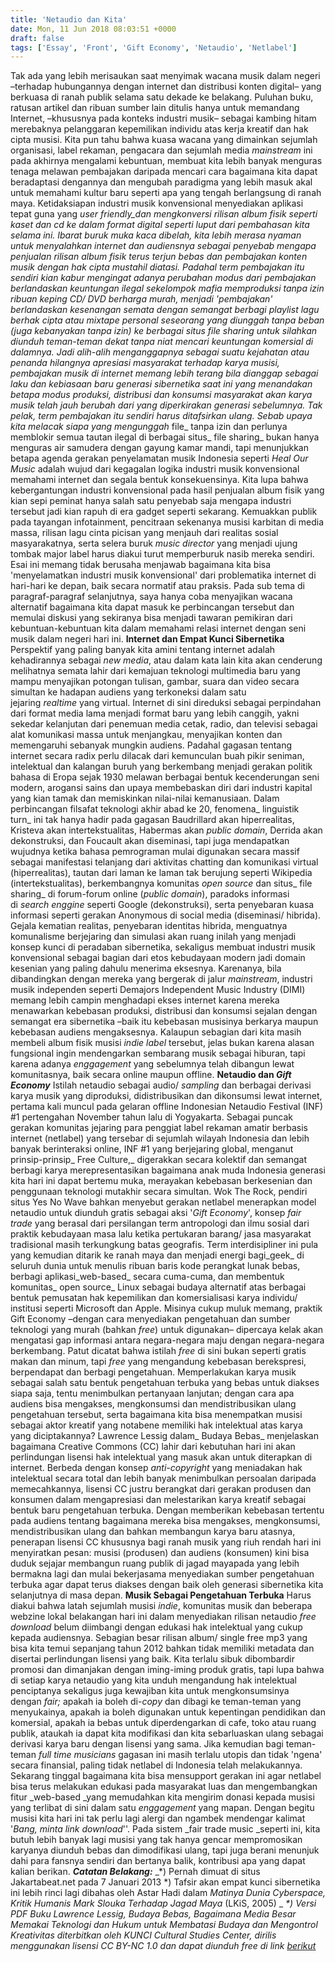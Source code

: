 ```yaml
---
title: 'Netaudio dan Kita'
date: Mon, 11 Jun 2018 08:03:51 +0000
draft: false
tags: ['Essay', 'Front', 'Gift Economy', 'Netaudio', 'Netlabel']
---
```


Tak ada yang lebih merisaukan saat menyimak wacana musik dalam negeri –terhadap hubungannya dengan internet dan distribusi konten digital– yang berkuasa di ranah publik selama satu dekade ke belakang. Puluhan buku, ratusan artikel dan ribuan sumber lain ditulis hanya untuk memandang Internet, –khususnya pada konteks industri musik– sebagai kambing hitam merebaknya pelanggaran kepemilikan individu atas kerja kreatif dan hak cipta musisi. Kita pun tahu bahwa kuasa wacana yang dimainkan sejumlah organisasi, label rekaman, pengacara dan sejumlah media _mainstream_ ini pada akhirnya mengalami kebuntuan, membuat kita lebih banyak menguras tenaga melawan pembajakan daripada mencari cara bagaimana kita dapat beradaptasi dengannya dan mengubah paradigma yang lebih masuk akal untuk memahami kultur baru seperti apa yang tengah berlangsung di ranah maya. Ketidaksiapan industri musik konvensional menyediakan aplikasi tepat guna yang _user friendly_dan mengkonversi rilisan album fisik seperti kaset dan cd ke dalam format digital seperti luput dari pembahasan kita selama ini. Ibarat buruk muka kaca dibelah, kita lebih merasa nyaman untuk menyalahkan internet dan audiensnya sebagai penyebab mengapa penjualan rilisan album fisik terus terjun bebas dan pembajakan konten musik dengan hak cipta mustahil diatasi. Padahal term pembajakan itu sendiri kian kabur mengingat adanya perubahan modus dari pembajakan berlandaskan keuntungan ilegal sekelompok mafia memproduksi tanpa izin ribuan keping CD/ DVD berharga murah, menjadi 'pembajakan' berlandaskan kesenangan semata dengan semangat berbagi playlist lagu berhak cipta atau _mixtape_ personal seseorang yang diunggah tanpa beban (juga kebanyakan tanpa izin) ke berbagai situs _file sharing_ untuk silahkan diunduh teman-teman dekat tanpa niat mencari keuntungan komersial di dalamnya. Jadi alih-alih menganggapnya sebagai suatu kejahatan atau penanda hilangnya apresiasi masyarakat terhadap karya musisi, pembajakan musik di internet memang lebih terang bila dianggap sebagai laku dan kebiasaan baru generasi sibernetika saat ini yang menandakan betapa modus produksi, distribusi dan konsumsi masyarakat akan karya musik telah jauh berubah dari yang diperkirakan generasi sebelumnya. Tak pelak, term pembajakan itu sendiri harus ditafsirkan ulang. Sebab upaya kita melacak siapa yang mengunggah_ file_ tanpa izin dan perlunya memblokir semua tautan ilegal di berbagai situs_ file sharing_ bukan hanya menguras air samudera dengan gayung kamar mandi, tapi menunjukkan betapa agenda gerakan penyelamatan musik Indonesia seperti _Heal Our Music_ adalah wujud dari kegagalan logika industri musik konvensional memahami internet dan segala bentuk konsekuensinya. Kita lupa bahwa kebergantungan industri konvensional pada hasil penjualan album fisik yang kian sepi peminat hanya salah satu penyebab saja mengapa industri tersebut jadi kian rapuh di era gadget seperti sekarang. Kemuakkan publik pada tayangan infotainment, pencitraan sekenanya musisi karbitan di media massa, rilisan lagu cinta picisan yang menjauh dari realitas sosial masyarakatnya, serta selera buruk _music director_ yang menjadi ujung tombak major label harus diakui turut memperburuk nasib mereka sendiri. Esai ini memang tidak berusaha menjawab bagaimana kita bisa 'menyelamatkan industri musik konvensional' dari problematika internet di hari-hari ke depan, baik secara normatif atau praksis. Pada sub tema di paragraf-paragraf selanjutnya, saya hanya coba menyajikan wacana alternatif bagaimana kita dapat masuk ke perbincangan tersebut dan memulai diskusi yang sekiranya bisa menjadi tawaran pemikiran dari kebuntuan-kebuntuan kita dalam memahami relasi internet dengan seni musik dalam negeri hari ini. **Internet dan Empat Kunci Sibernetika** Perspektif yang paling banyak kita amini tentang internet adalah kehadirannya sebagai _new media_, atau dalam kata lain kita akan cenderung melihatnya semata lahir dari kemajuan teknologi multimedia baru yang mampu menyajikan potongan tulisan, gambar, suara dan video secara simultan ke hadapan audiens yang terkoneksi dalam satu jejaring _realtime_ yang virtual. Internet di sini direduksi sebagai perpindahan dari format media lama menjadi format baru yang lebih canggih, yakni sekedar kelanjutan dari penemuan media cetak, radio, dan televisi sebagai alat komunikasi massa untuk menjangkau, menyajikan konten dan memengaruhi sebanyak mungkin audiens. Padahal gagasan tentang internet secara radix perlu dilacak dari kemunculan buah pikir seniman, intelektual dan kalangan buruh yang berkembang menjadi gerakan politik bahasa di Eropa sejak 1930 melawan berbagai bentuk kecenderungan seni modern, arogansi sains dan upaya membebaskan diri dari industri kapital yang kian tamak dan memiskinkan nilai-nilai kemanusiaan. Dalam perbincangan filsafat teknologi akhir abad ke 20, fenomena_ linguistik turn_ ini tak hanya hadir pada gagasan Baudrillard akan hiperrealitas, Kristeva akan intertekstualitas, Habermas akan _public domain_, Derrida akan dekonstruksi, dan Foucault akan diseminasi, tapi juga mendapatkan wujudnya ketika bahasa pemrograman mulai digunakan secara massif sebagai manifestasi telanjang dari aktivitas chatting dan komunikasi virtual (hiperrealitas), tautan dari laman ke laman tak berujung seperti Wikipedia (intertekstualitas), berkembangnya komunitas _open source_ dan situs_ file sharing_ di forum-forum online (_public domain_), paradoks informasi di _search enggine_ seperti Google (dekonstruksi), serta penyebaran kuasa informasi seperti gerakan Anonymous di social media (diseminasi/ hibrida). Gejala kematian realitas, penyebaran identitas hibrida, menguatnya komunalisme berjejaring dan simulasi akan ruang inilah yang menjadi konsep kunci di peradaban sibernetika, sekaligus membuat industri musik konvensional sebagai bagian dari etos kebudayaan modern jadi domain kesenian yang paling dahulu menerima eksesnya. Karenanya, bila dibandingkan dengan mereka yang bergerak di jalur _mainstream_, industri musik independen seperti Demajors Independent Music Industry (DIMI) memang lebih campin menghadapi ekses internet karena mereka menawarkan kebebasan produksi, distribusi dan konsumsi sejalan dengan semangat era sibernetika –baik itu kebebasan musisinya berkarya maupun kebebasan audiens mengaksesnya. Kalaupun sebagian dari kita masih membeli album fisik musisi _indie label_ tersebut, jelas bukan karena alasan fungsional ingin mendengarkan sembarang musik sebagai hiburan, tapi karena adanya _enggagement_ yang sebelumnya telah dibangun lewat komunitasnya, baik secara online maupun offline. **Netaudio dan _Gift Economy_** Istilah netaudio sebagai audio/ _sampling_ dan berbagai derivasi karya musik yang diproduksi, didistribusikan dan dikonsumsi lewat internet, pertama kali muncul pada gelaran offline Indonesian Netaudio Festival (INF) #1 pertengahan November tahun lalu di Yogyakarta. Sebagai puncak gerakan komunitas jejaring para penggiat label rekaman amatir berbasis internet (netlabel) yang tersebar di sejumlah wilayah Indonesia dan lebih banyak berinteraksi online, INF #1 yang berjejaring global, menganut prinsip-prinsip_ Free Culture,_ digerakkan secara kolektif dan semangat berbagi karya merepresentasikan bagaimana anak muda Indonesia generasi kita hari ini dapat bertemu muka, merayakan kebebasan berkesenian dan penggunaan teknologi mutakhir secara simultan. Wok The Rock, pendiri situs Yes No Wave bahkan menyebut gerakan netlabel menerapkan model netaudio untuk diunduh gratis sebagai aksi '_Gift Economy_', konsep _fair trade_ yang berasal dari persilangan term antropologi dan ilmu sosial dari praktik kebudayaan masa lalu ketika pertukaran barang/ jasa masyarakat tradisional masih terkungkung batas geografis. Term interdisipliner ini pula yang kemudian ditarik ke ranah maya dan menjadi energi bagi_geek_ di seluruh dunia untuk menulis ribuan baris kode perangkat lunak bebas, berbagi aplikasi_web-based_ secara cuma-cuma, dan membentuk komunitas_ open source_ Linux sebagai budaya alternatif atas berbagai bentuk pemusatan hak kepemilikan dan komersialisasi karya individu/ institusi seperti Microsoft dan Apple. Misinya cukup muluk memang, praktik Gift Economy –dengan cara menyediakan pengetahuan dan sumber teknologi yang murah (bahkan _free_) untuk digunakan– dipercaya kelak akan mengatasi gap informasi antara negara-negara maju dengan negara-negara berkembang. Patut dicatat bahwa istilah _free_ di sini bukan seperti gratis makan dan minum, tapi _free_ yang mengandung kebebasan berekspresi, berpendapat dan berbagi pengetahuan. Memperlakukan karya musik sebagai salah satu bentuk pengetahuan terbuka yang bebas untuk diakses siapa saja, tentu menimbulkan pertanyaan lanjutan; dengan cara apa audiens bisa mengakses, mengkonsumsi dan mendistribusikan ulang pengetahuan tersebut, serta bagaimana kita bisa menempatkan musisi sebagai aktor kreatif yang notabene memiliki hak intelektual atas karya yang diciptakannya? Lawrence Lessig dalam_ Budaya Bebas_ menjelaskan bagaimana Creative Commons (CC) lahir dari kebutuhan hari ini akan perlindungan lisensi hak intelektual yang masuk akan untuk diterapkan di internet. Berbeda dengan konsep _anti-copyright_ yang meniadakan hak intelektual secara total dan lebih banyak menimbulkan persoalan daripada memecahkannya, lisensi CC justru berangkat dari gerakan produsen dan konsumen dalam mengapresiasi dan melestarikan karya kreatif sebagai bentuk baru pengetahuan terbuka. Dengan memberikan kebebasan tertentu pada audiens tentang bagaimana mereka bisa mengakses, mengkonsumsi, mendistribusikan ulang dan bahkan membangun karya baru atasnya, penerapan lisensi CC khususnya bagi ranah musik yang riuh rendah hari ini menyiratkan pesan: musisi (produsen) dan audiens (konsumen) kini bisa duduk sejajar membangun ruang publik di jagad mayapada yang lebih bermakna lagi dan mulai bekerjasama menyediakan sumber pengetahuan terbuka agar dapat terus diakses dengan baik oleh generasi sibernetika kita selanjutnya di masa depan. **Musik Sebagai Pengetahuan Terbuka** Harus diakui bahwa latah sejumlah musisi _indie_, komunitas musik dan beberapa webzine lokal belakangan hari ini dalam menyediakan rilisan netaudio _free download_ belum diimbangi dengan edukasi hak intelektual yang cukup kepada audiensnya. Sebagian besar rilisan album/ single free mp3 yang bisa kita temui sepanjang tahun 2012 bahkan tidak memiliki metadata dan disertai perlindungan lisensi yang baik. Kita terlalu sibuk dibombardir promosi dan dimanjakan dengan iming-iming produk gratis, tapi lupa bahwa di setiap karya netaudio yang kita unduh mengandung hak intelektual penciptanya sekaligus juga kewajiban kita untuk mengkonsumsinya dengan _fair;_ apakah ia boleh di-_copy_ dan dibagi ke teman-teman yang menyukainya, apakah ia boleh digunakan untuk kepentingan pendidikan dan komersial, apakah ia bebas untuk diperdengarkan di cafe, toko atau ruang publik, ataukah ia dapat kita modifikasi dan kita sebarluaskan ulang sebagai derivasi karya baru dengan lisensi yang sama. Jika kemudian bagi teman-teman _full time musicians_ gagasan ini masih terlalu utopis dan tidak 'ngena' secara finansial, paling tidak netlabel di Indonesia telah melakukannya. Sekarang tinggal bagaimana kita bisa mensupport gerakan ini agar netlabel bisa terus melakukan edukasi pada masyarakat luas dan mengembangkan fitur _web-based _yang memudahkan kita mengirim donasi kepada musisi yang terlibat di sini dalam satu _enggagement_ yang mapan. Dengan begitu musisi kita hari ini tak perlu lagi alergi dan ngambek mendengar kalimat '_Bang, minta link download_''. Pada sistem _fair trade music _seperti ini, kita butuh lebih banyak lagi musisi yang tak hanya gencar mempromosikan karyanya diunduh bebas dan dimodifikasi ulang, tapi juga berani menunjuk dahi para fansnya sendiri dan bertanya balik, kontribusi apa yang dapat kalian berikan.  _**Catatan Belakang:**_ _\*) Pernah dimuat di situs Jakartabeat.net pada 7 Januari 2013 \*) Tafsir akan empat kunci sibernetika ini lebih rinci lagi dibahas oleh Astar Hadi dalam _Matinya Dunia Cyberspace, Kritik Humanis Mark Slouka Terhadap Jagad Maya_ (LKiS, 2005) _ _\*) Versi PDF Buku Lawrence Lessig, _Budaya Bebas, Bagaimana Media Besar Memakai Teknologi dan Hukum untuk Membatasi Budaya dan Mengontrol Kreativitas_ diterbitkan oleh KUNCI Cultural Studies Center, dirilis menggunakan lisensi CC BY-NC 1.0 dan dapat diunduh free di link [berikut](http://kunci.or.id/collections/buku-budaya-bebas-lawrence-lessig/ "http://kunci.or.id/collections/buku-budaya-bebas-lawrence-lessig/")_